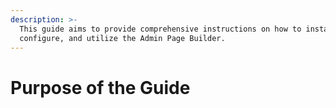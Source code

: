 ```yaml
---
description: >-
  This guide aims to provide comprehensive instructions on how to install,
  configure, and utilize the Admin Page Builder.
---
```


# Purpose of the Guide

